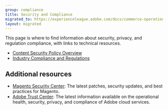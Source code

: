 ```yaml
---
group: compliance
title: Security and Compliance
migrated_to: https://experienceleague.adobe.com/docs/commerce-operations/security-and-compliance/overview.html
layout: migrated
---
```


This page is where to find information about security, privacy, and regulation compliance, with links to technical resources.

-  [Content Security Policy Overview][]
-  [Industry Compliance and Regulations][]

## Additional resources

-  [Magento Security Center][]: The latest patches, security updates, and best practices for Magento.
-  [Adobe Trust Center][]: The latest information available on the operational health, security, privacy, and compliance of Adobe cloud services.

[Content Security Policy Overview]: {{site.baseurl}}/security/content-security-policy-overview.html
[Industry Compliance and Regulations]: {{site.baseurl}}/compliance/industry-compliance.html
[Magento Security Center]: https://magento.com/security
[Adobe Trust Center]: https://www.adobe.com/trust.html